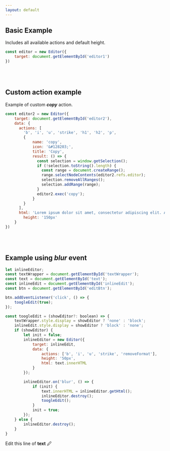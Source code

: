```yaml
---
layout: default
---
```


## [](#header-2)Basic Example

Includes all available actions and default height.

```js
const editor = new Editor({
    target: document.getElementById('editor1')
})
```
<div id="editor1"></div>
<br>
<br>

## [](#header-2)Custom action example

Example of custom _**copy**_ action.

```js
const editor2 = new Editor({
    target: document.getElementById('editor2'),
    data: {
      actions: [
        'b', 'i', 'u', 'strike', 'h1', 'h2', 'p',
        {
            name: 'copy', 
            icon: '&#128203;',
            title: 'Copy',
            result: () => {
              const selection = window.getSelection();
              if (!selection.toString().length) {
                const range = document.createRange();
                range.selectNodeContents(editor2.refs.editor);
                selection.removeAllRanges();
                selection.addRange(range);
              }
              editor2.exec('copy');
            }
        }
      ],
      html: 'Lorem ipsum dolor sit amet, consectetur adipiscing elit. Aenean a odio neque. Duis ac laoreet lacus.',
	    height: '150px'
    }
})
```

<div id="editor2"></div>
<br>
<br>

## [](#header-2)Example using _**blur**_ event

```js
let inlineEditor;
const textWrapper = document.getElementById('textWrapper');
const text = document.getElementById('text');
const inlineEdit = document.getElementById('inlineEdit');
const btn = document.getElementById('editBtn');

btn.addEventListener('click', () => {
	toogleEdit(true);
});

const toogleEdit = (showEditor?: boolean) => {
	textWrapper.style.display = showEditor ? 'none' : 'block';
	inlineEdit.style.display = showEditor ? 'block' : 'none';
	if (showEditor) {
		let init = false;
		inlineEditor = new Editor({
			target: inlineEdit,
			data: {
				actions: ['b', 'i', 'u', 'strike', 'removeFormat'],
				height: '50px',
				html: text.innerHTML
			}
		});

		inlineEditor.on('blur', () => {
			if (init) {
				text.innerHTML = inlineEditor.getHtml();
				inlineEditor.destroy();
				toogleEdit();
			}
			init = true;
		});
	} else {
		inlineEditor.destroy();
	}
}
```

<div>
    <div id="textWrapper">
        <span id="text">Edit this line of <b>text</b></span>
        <a id="editBtn">&#128393;</a>
    </div>
    <div id="inlineEdit" style="display: none"></div>
</div>

<br>
<br>
<br>
<br>
